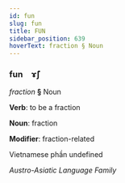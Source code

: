 ```yaml
---
id: fun
slug: fun
title: FUN
sidebar_position: 639
hoverText: fraction § Noun
---
```


### fun&emsp;<span kind="abugida">ɤ̃ʃ</span>

*fraction* **§** Noun

**Verb**: to be a fraction

**Noun**: fraction

**Modifier**: fraction-related

Vietnamese phần undefined

*Austro-Asiatic Language Family*